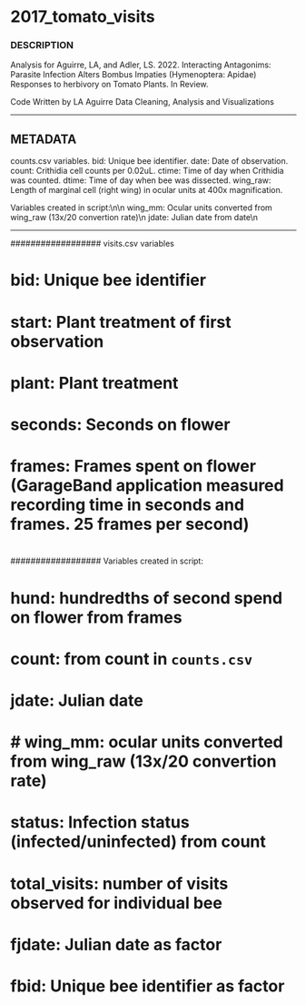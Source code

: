 # 2017_tomato_visits

### DESCRIPTION

Analysis for Aguirre, LA, and Adler, LS. 2022. Interacting Antagonims: Parasite Infection Alters Bombus Impaties (Hymenoptera: Apidae) Responses to herbivory on Tomato Plants. In Review. 

Code Written by LA Aguirre
Data Cleaning, Analysis and Visualizations

---
## METADATA 
counts.csv variables. 
bid: Unique bee identifier. 
date: Date of observation. 
count: Crithidia cell counts per 0.02uL. 
ctime: Time of day when Crithidia was counted. 
dtime: Time of day when bee was dissected. 
wing_raw: Length of marginal cell (right wing) in ocular units at 400x magnification. 

Variables created in script:\n\n
wing_mm: Ocular units converted from wing_raw (13x/20 convertion rate)\n
jdate: Julian date from date\n

---
################## visits.csv variables
# bid: Unique bee identifier
# start: Plant treatment of first observation
# plant: Plant treatment 
# seconds: Seconds on flower 
# frames: Frames spent on flower (GarageBand application measured recording time in seconds and frames. 25 frames per second)
# 
################## Variables created in script:
# hund: hundredths of second spend on flower from frames
# count: from count in `counts.csv` 
# jdate: Julian date
# # wing_mm: ocular units converted from wing_raw (13x/20 convertion rate)
# status: Infection status (infected/uninfected) from count
# total_visits: number of visits observed for individual bee
# fjdate: Julian date as factor
# fbid: Unique bee identifier as factor
